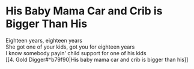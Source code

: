 # His Baby Mama Car and Crib is Bigger Than His

Eighteen years, eighteen years  
She got one of your kids, got you for eighteen years  
I know somebody payin' child support for one of his kids  
[[4. Gold Digger#^b79f90|His baby mama car and crib is bigger than his]]
